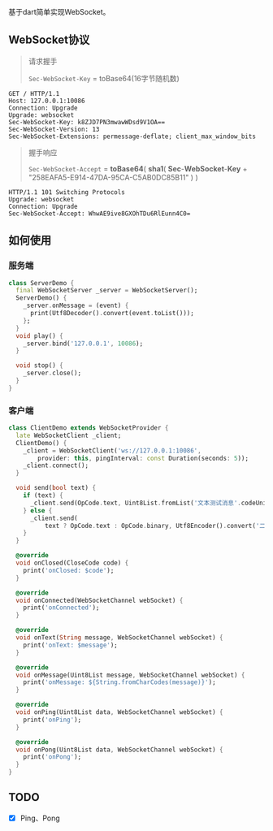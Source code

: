 
基于dart简单实现WebSocket。

## WebSocket协议

> 请求握手
>
> `Sec-WebSocket-Key` = toBase64(16字节随机数)
```http
GET / HTTP/1.1
Host: 127.0.0.1:10086
Connection: Upgrade
Upgrade: websocket
Sec-WebSocket-Key: k8ZJD7PN3mwawWDsd9V1OA==
Sec-WebSocket-Version: 13
Sec-WebSocket-Extensions: permessage-deflate; client_max_window_bits
```

> 握手响应
>
> `Sec-WebSocket-Accept` = **toBase64**( **sha1**( **Sec**-**WebSocket**-**Key** + "258EAFA5-E914-47DA-95CA-C5AB0DC85B11" )  )

```http
HTTP/1.1 101 Switching Protocols
Upgrade: websocket
Connection: Upgrade
Sec-WebSocket-Accept: WhwAE9ive8GXOhTDu6RlEunn4C0=
```

## 如何使用

### 服务端

```dart
class ServerDemo {
  final WebSocketServer _server = WebSocketServer();
  ServerDemo() {
    _server.onMessage = (event) {
      print(Utf8Decoder().convert(event.toList()));
    };
  }
  void play() {
    _server.bind('127.0.0.1', 10086);
  }

  void stop() {
    _server.close();
  }
}
```

### 客户端

```dart
class ClientDemo extends WebSocketProvider {
  late WebSocketClient _client;
  ClientDemo() {
    _client = WebSocketClient('ws://127.0.0.1:10086',
        provider: this, pingInterval: const Duration(seconds: 5));
    _client.connect();
  }

  void send(bool text) {
    if (text) {
      _client.send(OpCode.text, Uint8List.fromList('文本测试消息'.codeUnits));
    } else {
      _client.send(
          text ? OpCode.text : OpCode.binary, Utf8Encoder().convert('二进制测试消息'));
    }
  }

  @override
  void onClosed(CloseCode code) {
    print('onClosed: $code');
  }

  @override
  void onConnected(WebSocketChannel webSocket) {
    print('onConnected');
  }

  @override
  void onText(String message, WebSocketChannel webSocket) {
    print('onText: $message');
  }

  @override
  void onMessage(Uint8List message, WebSocketChannel webSocket) {
    print('onMessage: ${String.fromCharCodes(message)}');
  }

  @override
  void onPing(Uint8List data, WebSocketChannel webSocket) {
    print('onPing');
  }

  @override
  void onPong(Uint8List data, WebSocketChannel webSocket) {
    print('onPong');
  }
}
```

## TODO

- [x] Ping、Pong